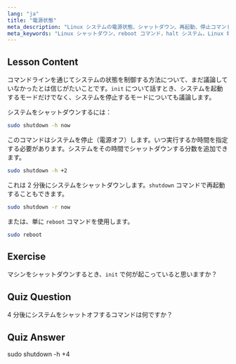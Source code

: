 ```yaml
---
lang: "ja"
title: "電源状態"
meta_description: "Linux システムの電源状態、シャットダウン、再起動、停止コマンドについて学びます。Linux システムを安全に電源オフまたは再起動する方法を理解します。必須コマンドから始めましょう！"
meta_keywords: "Linux シャットダウン，reboot コマンド，halt システム，Linux 電源オフ，Linux コマンド，初心者 Linux, Linux チュートリアル，システム状態"
---
```


## Lesson Content

コマンドラインを通じてシステムの状態を制御する方法について、まだ議論していなかったとは信じがたいことです。`init` について話すとき、システムを起動するモードだけでなく、システムを停止するモードについても議論します。

システムをシャットダウンするには：

```bash
sudo shutdown -h now
```

このコマンドはシステムを停止（電源オフ）します。いつ実行するか時間を指定する必要があります。システムをその時間でシャットダウンする分数を追加できます。

```bash
sudo shutdown -h +2
```

これは 2 分後にシステムをシャットダウンします。`shutdown` コマンドで再起動することもできます。

```bash
sudo shutdown -r now
```

または、単に `reboot` コマンドを使用します。

```bash
sudo reboot
```

## Exercise

マシンをシャットダウンするとき、`init` で何が起こっていると思いますか？

## Quiz Question

4 分後にシステムをシャットオフするコマンドは何ですか？

## Quiz Answer

sudo shutdown -h +4
